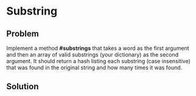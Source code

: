 # Substring
<h2>Problem</h2>
<p>Implement a method <strong>#substrings</strong> that takes a word as the first argument and then an array of valid substrings (your dictionary) as the second argument. It should return a hash listing each substring (case insensitive) that was found in the original string and how many times it was found.</p>

<h2>Solution</h2>
